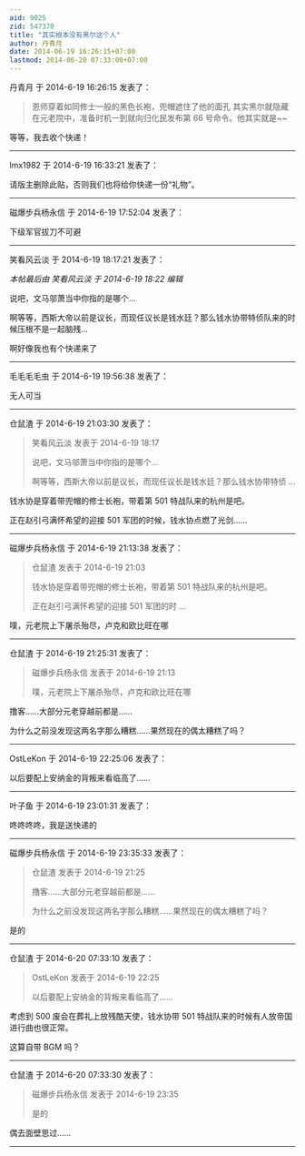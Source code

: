 ```yaml
---
aid: 9025
zid: 547370
title: "其实根本没有黑尔这个人"
author: 丹青月
date: 2014-06-19 16:26:15+07:00
lastmod: 2014-06-20 07:33:00+07:00
---
```


丹青月 于 2014-6-19 16:26:15 发表了：

> 恩师穿着如同修士一般的黑色长袍，兜帽遮住了他的面孔
> 其实黑尔就隐藏在元老院中，准备时机一到就向归化民发布第 66 号命令。他其实就是~~

等等，我去收个快递！

---

lmx1982 于 2014-6-19 16:33:21 发表了：

请版主删除此贴，否则我们也将给你快递一份“礼物”。

---

磁爆步兵杨永信 于 2014-6-19 17:52:04 发表了：

下级军官拔刀不可避

---

笑看风云淡 于 2014-6-19 18:17:21 发表了：

_本帖最后由 笑看风云淡 于 2014-6-19 18:22 编辑_

说吧，文马邬萧当中你指的是哪个...

啊等等，西斯大帝以前是议长，而现任议长是钱水廷？那么钱水协带特侦队来的时候压根不是一起脑残...

啊好像我也有个快递来了

---

毛毛毛毛虫 于 2014-6-19 19:56:38 发表了：

无人可当

---

仓鼠渣 于 2014-6-19 21:03:30 发表了：

> 笑看风云淡 发表于 2014-6-19 18:17
>
> 说吧，文马邬萧当中你指的是哪个...
>
> 啊等等，西斯大帝以前是议长，而现任议长是钱水廷？那么钱水协带特侦 ...

钱水协是穿着带兜帽的修士长袍，带着第 501 特战队来的杭州是吧。

正在赵引弓满怀希望的迎接 501 军团的时候，钱水协点燃了光剑……

---

磁爆步兵杨永信 于 2014-6-19 21:13:38 发表了：

> 仓鼠渣 发表于 2014-6-19 21:03
>
> 钱水协是穿着带兜帽的修士长袍，带着第 501 特战队来的杭州是吧。
>
> 正在赵引弓满怀希望的迎接 501 军团的时 ...

噗，元老院上下屠杀殆尽，卢克和欧比旺在哪

---

仓鼠渣 于 2014-6-19 21:25:31 发表了：

> 磁爆步兵杨永信 发表于 2014-6-19 21:13
>
> 噗，元老院上下屠杀殆尽，卢克和欧比旺在哪

撸客……大部分元老穿越前都是……

为什么之前没发现这两名字那么糟糕……果然现在的偶太糟糕了吗？

---

OstLeKon 于 2014-6-19 22:25:06 发表了：

以后要配上安纳金的背叛来看临高了……

---

叶子鱼 于 2014-6-19 23:01:31 发表了：

咚咚咚咚，我是送快递的

---

磁爆步兵杨永信 于 2014-6-19 23:35:33 发表了：

> 仓鼠渣 发表于 2014-6-19 21:25
>
> 撸客……大部分元老穿越前都是……
>
> 为什么之前没发现这两名字那么糟糕……果然现在的偶太糟糕了吗？

是的

---

仓鼠渣 于 2014-6-20 07:33:10 发表了：

> OstLeKon 发表于 2014-6-19 22:25
>
> 以后要配上安纳金的背叛来看临高了……

考虑到 500 废会在葬礼上放残酷天使，钱水协带 501 特战队来的时候有人放帝国进行曲也很正常。

这算自带 BGM 吗？

---

仓鼠渣 于 2014-6-20 07:33:30 发表了：

> 磁爆步兵杨永信 发表于 2014-6-19 23:35
>
> 是的

偶去面壁思过……

---
